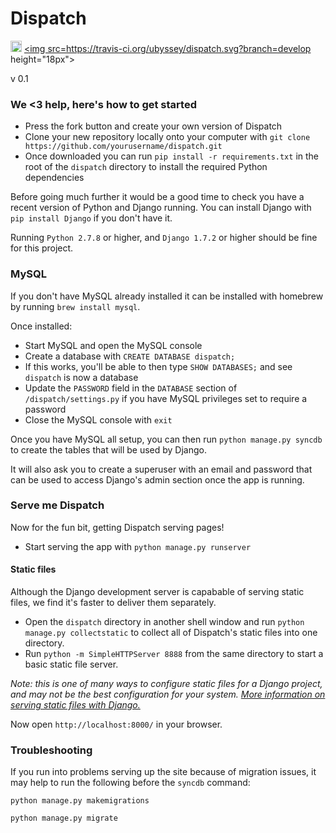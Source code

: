 Dispatch
=====================
<a href="https://zenhub.io"><img src="https://raw.githubusercontent.com/ZenHubIO/support/master/zenhub-badge.png" height="18px"></a> <a href="https://travis-ci.org/ubyssey/dispatch"><img src=https://travis-ci.org/ubyssey/dispatch.svg?branch=develop  height="18px"></a>

v 0.1

### We <3 help, here's how to get started

* Press the fork button and create your own version of Dispatch
* Clone your new repository locally onto your computer with `git clone https://github.com/yourusername/dispatch.git`
* Once downloaded you can run `pip install -r requirements.txt` in the root of the `dispatch` directory to install the required Python dependencies

Before going much further it would be a good time to check you have a recent version of Python and Django running. You can install Django with `pip install Django` if you don't have it.

Running `Python 2.7.8` or higher, and `Django 1.7.2` or higher should be fine for this project.

### MySQL

If you don't have MySQL already installed it can be installed with homebrew by running `brew install mysql`.

Once installed: 

* Start MySQL and open the MySQL console
* Create a database with `CREATE DATABASE dispatch;`
* If this works, you'll be able to then type `SHOW DATABASES;` and see `dispatch` is now a database
* Update the `PASSWORD` field in the `DATABASE` section of `/dispatch/settings.py` if you have MySQL privileges set to require a password
* Close the MySQL console with `exit`

Once you have MySQL all setup, you can then run `python manage.py syncdb` to create the tables that will be used by Django.

It will also ask you to create a superuser with an email and password that can be used to access Django's admin section once the app is running.

### Serve me Dispatch

Now for the fun bit, getting Dispatch serving pages!

* Start serving the app with `python manage.py runserver`

#### Static files

Although the Django development server is capabable of serving static files, we find it's faster to deliver them separately. 

* Open the `dispatch` directory in another shell window and run `python manage.py collectstatic` to collect all of Dispatch's static files into one directory.
* Run `python -m SimpleHTTPServer 8888` from the same directory to start a basic static file server.

*Note: this is one of many ways to configure static files for a Django project, and may not be the best configuration for your system. [More information on serving static files with Django.](https://docs.djangoproject.com/en/1.8/howto/static-files/#serving-static-files-during-development)*

Now open `http://localhost:8000/` in your browser.

### Troubleshooting

If you run into problems serving up the site because of migration issues, it may help to run the following before the `syncdb` command:

`python manage.py makemigrations`

`python manage.py migrate`
